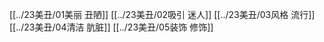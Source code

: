[[../23美丑/01美丽 丑陋]]
[[../23美丑/02吸引 迷人]]
[[../23美丑/03风格 流行]]
[[../23美丑/04清洁 肮脏]]
[[../23美丑/05装饰 修饰]]
